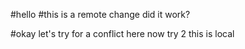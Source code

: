
#hello
#this is a remote change did it work?

#okay let's try for a conflict here now try 2 this is local
